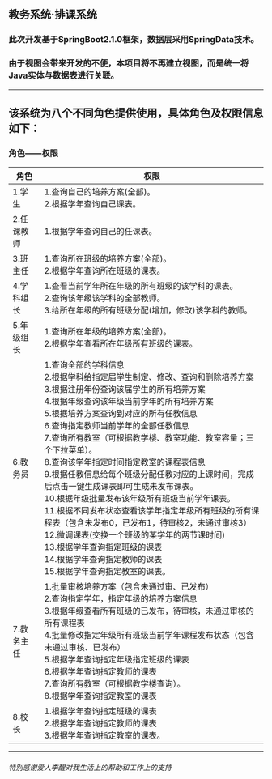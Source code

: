 ## 教务系统·排课系统
### 此次开发基于SpringBoot2.1.0框架，数据层采用SpringData技术。
### 由于视图会带来开发的不便，本项目将不再建立视图，而是统一将Java实体与数据表进行关联。
---
## 该系统为八个不同角色提供使用，具体角色及权限信息如下：
### 角色——权限

<table>
    <thead>
      <tr>
        <th>角色</th>
        <th>权限</th>
      </tr>
    </thead>
  <tbody>
    <tr>
      <td>1.学生</td>
      <td>1.查询自己的培养方案(全部)。<br>2.根据学年查询自己课表。</td>
    </tr>
    <tr>
      <td>2.任课教师</td>
      <td>1.根据学年查询自己的任课表。</td>
    </tr>
    <tr>
      <td>3.班主任</td>
      <td>1.查询所在班级的培养方案(全部)。<br>2.根据学年查询所在班级的课表。</td>
    </tr>
    <tr>
      <td>4.学科组长</td>
      <td>1.查看当前学年所在年级的所有班级的该学科的课表。<br>2.查询该年级该学科的全部教师。<br>3.给所在年级的所有班级分配(增加，修改)该学科的教师。</td>
    </tr>
    <tr>
      <td>5.年级组长</td>
      <td>1.查询所在年级的培养方案(全部)。<br>2.根据学年查看所在年级所有班级的课表。</td>
    </tr>
    <tr>
      <td>6.教务员</td>
      <td>1.查询全部的学科信息<br>2.根据学科给指定届学生制定、修改、查询和删除培养方案<br>3.根据注册年份查询该届学生的所有培养方案<br>4.根据年级查询该年级当前学年的所有培养方案<br>5.根据培养方案查询到对应的所有任教信息<br>6.查询指定教师当前学年的全部任教信息<br>7.查询所有教室（可根据教学楼、教室功能、教室容量；三个下拉菜单）。<br>8.查询该学年指定时间指定教室的课程表信息<br>9.根据任教信息给每个班级分配任教对应的上课时间，完成后点击一键生成课表即可生成未发布课表。<br>10.根据年级批量发布该年级所有班级当前学年课表。<br>11.根据不同发布状态查看该学年指定年级所有班级的所有课程表（包含未发布0，已发布1，待审核2，未通过审核3）<br>12.微调课表(交换一个班级的某学年的两节课时间)<br>13.根据学年查询指定班级的课表<br>14.根据学年查询指定教师的课表<br>15.根据学年查询指定教室的课表。</td>
    </tr>
    <tr>
      <td>7.教务主任</td>
      <td>1.批量审核培养方案（包含未通过审、已发布）<br>2.查询指定学年，指定年级的培养方案信息<br>3.根据年级查看所有班级的已发布，待审核，未通过审核的所有课程表<br>4.批量修改指定年级所有班级当前学年课程发布状态（包含未通过审核、已发布）<br>5.根据学年查询指定年级指定班级的课表<br>6.根据学年查询指定教师的课表<br>7.查询所有教室（可根据教学楼查询）。<br>8.根据学年查询指定教室的课表</td>
    </tr>
    <tr>
      <td>8.校长</td>
      <td>1.根据学年查询指定班级的课表<br>2.根据学年查询指定教师的课表<br>3.根据学年查询指定教室的课表。</td>
    </tr>
  </tbody>
</table>

---
###### 特别感谢爱人李醒对我生活上的帮助和工作上的支持

